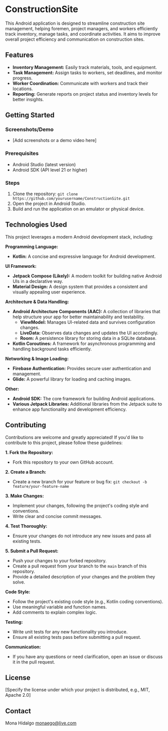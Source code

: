 # ConstructionSite

This Android application is designed to streamline construction site management, helping foremen, project managers, and workers efficiently track inventory, manage tasks, and coordinate activities. It aims to improve overall project efficiency and communication on construction sites.

## Features

* **Inventory Management:** Easily track materials, tools, and equipment.
* **Task Management:** Assign tasks to workers, set deadlines, and monitor progress.
* **Worker Coordination:** Communicate with workers and track their locations.
* **Reporting:** Generate reports on project status and inventory levels for better insights.

## Getting Started

### Screenshots/Demo

* [Add screenshots or a demo video here]

### Prerequisites

* Android Studio (latest version)
* Android SDK (API level 21 or higher)

### Steps

1. Clone the repository: `git clone https://github.com/yourusername/ConstructionSite.git`
2. Open the project in Android Studio.
3. Build and run the application on an emulator or physical device.

## Technologies Used

This project leverages a modern Android development stack, including:

**Programming Language:**

* **Kotlin:** A concise and expressive language for Android development.

**UI Framework:**

* **Jetpack Compose (Likely):** A modern toolkit for building native Android UIs in a declarative way.
* **Material Design:** A design system that provides a consistent and visually appealing user experience.

**Architecture & Data Handling:**

* **Android Architecture Components (AAC):** A collection of libraries that help structure your app for better maintainability and testability.
    * **ViewModel:** Manages UI-related data and survives configuration changes.
    * **LiveData:** Observes data changes and updates the UI accordingly.
    * **Room:** A persistence library for storing data in a SQLite database.
* **Kotlin Coroutines:** A framework for asynchronous programming and handling background tasks efficiently.

**Networking & Image Loading:**

* **Firebase Authentication:** Provides secure user authentication and management.
* **Glide:** A powerful library for loading and caching images.

**Other:**

* **Android SDK:** The core framework for building Android applications.
* **Various Jetpack Libraries:** Additional libraries from the Jetpack suite to enhance app functionality and development efficiency.


## Contributing

Contributions are welcome and greatly appreciated! If you'd like to contribute to this project, please follow these guidelines:

**1. Fork the Repository:**

   - Fork this repository to your own GitHub account.

**2. Create a Branch:**

   - Create a new branch for your feature or bug fix: `git checkout -b feature/your-feature-name`

**3. Make Changes:**

   - Implement your changes, following the project's coding style and conventions.
   - Write clear and concise commit messages.

**4. Test Thoroughly:**

   - Ensure your changes do not introduce any new issues and pass all existing tests.

**5. Submit a Pull Request:**

   - Push your changes to your forked repository.
   - Create a pull request from your branch to the `main` branch of this repository.
   - Provide a detailed description of your changes and the problem they solve.

**Code Style:**

   - Follow the project's existing code style (e.g., Kotlin coding conventions).
   - Use meaningful variable and function names.
   - Add comments to explain complex logic.

**Testing:**

   - Write unit tests for any new functionality you introduce.
   - Ensure all existing tests pass before submitting a pull request.

**Communication:**

   - If you have any questions or need clarification, open an issue or discuss it in the pull request.
## License

[Specify the license under which your project is distributed, e.g., MIT, Apache 2.0]

## Contact

Mona Hidalgo 
monaego@live.com
